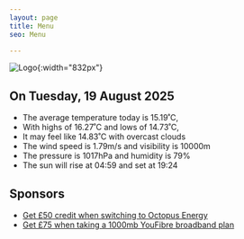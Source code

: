 ```yaml
---
layout: page
title: Menu
seo: Menu

---
```


![Logo](/images/logo.jpg){:width="832px"}

<!-- weather_marker starts -->
## On Tuesday, 19 August 2025

- The average temperature today is 15.19˚C,
- With highs of 16.27˚C and lows of 14.73˚C,
- It may feel like 14.83˚C with overcast clouds
- The wind speed is 1.79m/s and visibility is 10000m
- The pressure is 1017hPa and humidity is 79%
- The sun will rise at 04:59 and set at 19:24

<!-- weather_marker ends -->

## Sponsors

- [Get £50 credit when switching to Octopus Energy](https://bit.ly/3oD1nnS)
- [Get £75 when taking a 1000mb YouFibre broadband plan](https://aklam.io/91zWhU?)
